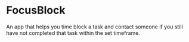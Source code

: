 # FocusBlock
An app that helps you time block a task and contact someone if you still have not completed that task within the set timeframe.
